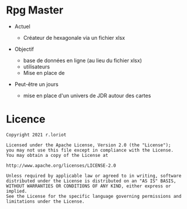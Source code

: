 # Rpg Master

* Actuel
	* Créateur de hexagonale via un fichier xlsx

* Objectif
	* base de données en ligne (au lieu du fichier xlsx)
	* utilisateurs
	* Mise en place de 

* Peut-être un jours
	* mise en place d'un univers de JDR autour des cartes






# Licence
```
Copyright 2021 r.loriot

Licensed under the Apache License, Version 2.0 (the "License");
you may not use this file except in compliance with the License.
You may obtain a copy of the License at

http://www.apache.org/licenses/LICENSE-2.0

Unless required by applicable law or agreed to in writing, software
distributed under the License is distributed on an "AS IS" BASIS,
WITHOUT WARRANTIES OR CONDITIONS OF ANY KIND, either express or implied.
See the License for the specific language governing permissions and
limitations under the License.
```